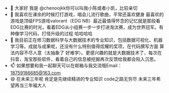 - 👋 大家好 我是 @chenoojkk你可以叫我小陈或者小凯，比较亲切 
- 👀 我喜欢在课余的时候打打游戏，唱会儿流行歌曲，平常还喜欢健身 最喜欢的游戏是顶级FPS游戏valorant（EDG NB）最近最值得怀念的记忆就是那段看EDG比赛的时光，看着EDG从小组赛一步一步打进淘汰赛，成为世界冠军。有种像学习代码，打怪升级的过程 哈哈哈哈 
- 🌱 我目前正在修习数据科学与大数据技术的专业知识，包括数据可视化、机器学习等。成就与成果呢，还没有什么特别值得炫耀的奖项，在代码撰写方面 算法内容不尽人意（太抽象了 好难学）。更感兴趣的就是大数据技术了，每次在抖音，淘宝那些软件，看着自己的信息被挖掘再次反馈给我都会陷入沉思。
- 📫 如果想要和我一起聊天可以在邮箱与我交流哦Email：18759186685@163.com
- 😄 在未来三年呢 肯定是先继续精进的专业知识 code之路无穷尽 未来三年希望再当三年福大人

<!---
chenoojkk/chenoojkk is a ✨ special ✨ repository because its `README.md` (this file) appears on your GitHub profile.
You can click the Preview link to take a look at your changes.
--->
